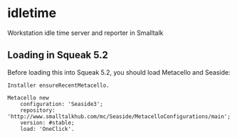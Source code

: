 # idletime
Workstation idle time server and reporter in Smalltalk

## Loading in Squeak 5.2

Before loading this into Squeak 5.2, you should load Metacello and Seaside:

```
Installer ensureRecentMetacello.

Metacello new
	configuration: 'Seaside3';
	repository: 'http://www.smalltalkhub.com/mc/Seaside/MetacelloConfigurations/main';
	version: #stable;
	load: 'OneClick'.
```

